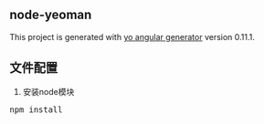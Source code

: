 ## node-yeoman ##

This project is generated with [yo angular generator](https://github.com/yeoman/generator-angular)
version 0.11.1.

## 文件配置 ##
1. 安装node模块
<pre>npm install</pre>